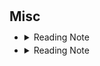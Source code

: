 <h1 id="misc"></h1>

<h2 style="margin: 30px 0px 10px;">Misc</h2>

<ul style="line-height: 1.5; margin: 0;">
    <li>
      <details>
    <summary><a>Reading Note</a></summary>
<p>03/2025   因为正如赫鲁晓夫所说，一旦互相发射导弹，共产主义的灰烬和资本主义的灰烬将没有什么差别，连最极端的意识形态倡导者也分辨不出来，因为他也已经死了。
    在当今这个时代，面对如此多的不确定性，只有一点是确定的：我们要面对“世界是不确定的”这个事实。 -- 《不确定的时代》</p>
<p>12/2024    也许艺术家的目光和心思已在别处。也许他们已经感到需要妥协。成为一名艺术企业家的后果之一是，你会像任何从商的人一样，容易接受权宜的哲学，接受偶尔也要与魔鬼做交易的现实。一旦你与那个尖尾巴的魔鬼从同一把勺子里喝水，
不虚伪就变得极其困难。比如你前一天晚上刚参加过一个时髦的博物馆晚宴，刚好坐在某个投资银行行长的旁边，而他恰巧又是你作品的主要收藏者或客户之一，那你如何创作楚深刻的、发自内心的反资本主义的艺术品呢？再者，当你自己的碳排放量大远大于大部分人时，
你怎么创作出有关环境的作品？你是否能错做出旨在揭露社会不公的绘画和雕塑作品，而你又明显从这个社会中受益？还有，你是否会批判一个你作为核心成员的机构？答案是，你不会。-- 《现代艺术150年》</p>
<p>11/2024    在寸土寸金的江湖里面我参悟人性，桀骜不驯的侠客按照自己的蓝图登顶。 -- 《龙Loong》</p>
<p>10/2024 在这里，我们终于回到我们的出发点。实际上根本没有艺术这回事，只有艺术家，他们是些男男女女，具有惊人的天赋，善于平衡形状和色彩以达到“合适”的效果。
更稀罕的是具有正直性格的人，他们不肯在半途止步，时刻准备放弃所有唾手可得的效果，放弃所有表面上的成功，去踏踏实实地经历工作中的辛劳和痛苦。我们相信永远都会有艺术家诞生。
但是会不会也有艺术？这在同样大的程度上也有赖于我们自己，也就是艺术家的公众。通过我们的冷漠或我们的关心，通过我们的成见或我们的理解，我们还是可以决定事情的结局。
恰恰是我们自己，必须保证传统的命脉不致中断，保证艺术家仍然有机会去丰富那串宝贵的珍珠，那是往昔留给我们的传家之宝。 -- 《艺术的故事》</p>
<p>09/2024 用尽全力飞翔吧，这样当你老了之后在僧庐下听雨的时候，你才有那些走马般的瞬间在脑海中流过，你不会后悔的。你曾经满世界地远行，你要去一个地方，你从未去过，不知道是哪里，但你相信那里很美。 -- 《龙与少年游》</p>
<p>08/2024 在现实世界中，存在着一颗北极星，那是小熊星座中最明亮的恒星。而在思想的世界里，却存在无数个类似的导航指引。每一种新的追求，每一个新的痴迷，都悬挂在黑暗的地平线上，闪烁着耀眼的光芒，向不懈追寻的人们招手致意。这就是为什么我最大的快乐在于知道旅程永远不会结束，我也永远不会停歇。总会有新的事物等着我去追逐探索。对科学家而言，想象力就如同布满北极星的璀璨天空。 -- 《我看见的世界 李飞飞自传》</p>
<p>07/2024 “猎人”和“农夫”之间的关键区别是,“猎人”知道自己想要完成什么，想解决什么问题，想使用什么方法。“猎人”是前瞻主动的。相反，“农夫”被动做出回应，他们的动力来自其他人的工作，他们修正这些工作中的错误或是加以扩展。又或者他们会参加朋友的一些不相关项目，通过这种方式获得发表机会。有时这种区别并不明显，比如，与同事的一次交谈，或对篇重要论文的回应，兴许为他们带来了终生投入的工作。尽管如此，但我认为这就是学者在思考自己研究时的重要区别。 -- 《普林斯顿经济学研究指南》</p>
<p>06/2024 “远离我的欲望”，这是珍妮 霍尔泽在时代广场大屏幕上写下的句子。接下来，人们会读到这样的句子：“过多的欲望是不道德的，滥用权力从来都不是什么新鲜事。’作者认为这些句子都是一些老生常谈的道理，都是人们聊天时经常会说到的。这些有着言外之意的句子，在人流涌动的大都市中慢慢地影响着人们。 -- 《艺术流派鉴赏方法》</p>
<p>05/2024 为了掩盖自己的真实意图，银行家们在讨论中央银行形式时，决定采取地区性储备中心的形式，用“区域性”和“分散性”这个虚假的面纱，向社会表明这似乎是独立的区域中央银行，以掩盖他们青睐并实施
欧洲式中央银行的意图。看上去储备和纸钞的发型“好像是“分散到地区储备银行手中，但事实上”却集中到中央管制委员会手中，并由他们进行协调。 -- 《美联储的起源》</p>
<p>04/2024 但是,尽管这么说，我却觉得我这一生并不空虚；我活得很充实，也很有意思，因为有我们仨。也可说：我们仨都没有虚度此生，因为是我们仨。 -- 《我们仨》</p>
<p>03/2024 我一直认为，在科学研究这一领域，乐观对成功而言同样不可或缺；我遇到的成功的科学家都会夸大他或她正在进行的研究的重要性。我还相信，不爱夸大自己重要性的人在反复面对挫折和失败时会一蹶不振，这种情况也是大多数研究人员的结局。 -- 《思考，快与慢》</p>
<p>02/2024 或许最奇怪的是，库珀、迪米特洛夫和劳发现一些公司的核心业务与互联网无关，却决定更改名字来包含“com”，此类公司在公告宣布的5天之内产生23%的异常汇回报，甚至在将事件窗口扩大至之后60天能观察到140%的异常汇报。这是一个在工作中应用代表性启发的好例子。由此可见，市场能够有效处理的信息就这么点儿。 -- 《行为金融学》</p>
<p>01/2024 奢侈不在于你买得起多少钱的东西。奢侈是中间是，是如何恰如其分地对待它，是要花时间去理解体会它，然后选出好的。奢侈就是买正确的东西。 -- 《奢侈的》</p>
<p>12/2023 如果你想投机的话，请睁大自己的双眼，知道最终有可能亏本；请确保将风险额度控制在一定范围内，并将投机与你的投资计划完全分开。 -- 《聪明的投机者》</p>
<p>11/2023 做某事是为了其他事情，做其他事情又是为了另一些事情，等等。当我们“他律”地行动是，我们就是为了某些外在与我们所给定的目的而行动的，我们是自己所追求的各种目的的工具，而非目的的的设定者。
康德的意志自由观念与此截然对立。当我们自律地行动——根据我们给自己所立的法则行动——时，我们做某事是为了这件事本身，它自己就是目的。我们不再是外在于我们所给定的各种目的的工具。 -- 《公正：何谓正当之为？》</p>
<p>10/2023 制度改革必须不断适应新的情况和挑战。理解和评价改革，不能生搬硬套某种抽象的哲学或理论标准，而必须深入了解改革背景和约束条件，仔细考量在特定时空下所产生的改革效果。 -- 《置身事内：中国政府与经济发展》</p>
<p>09/2023 而你们送给我的礼物，却能和我朝夕相处，至死方休；我甚至还能将它遗爱人间而含笑而终。 -- 《查令十字街84号》</p>
<p>08/2023 事实上，当哲学家对“杀人”和“任人死去“的区别感兴趣时，他们常常将自己置于代理人的视角。 -- 《伦理学反教材》</p>
<p>07/2023 愿为江水，与君重逢。 -- 《命运 文在寅自传》</p>
<p>06/2023 想知道人生如何得到幸福，首先研究怎么样才能变得痛苦；想知道企业如何能够做强做大，先了解企业怎么才能走向衰败；想知道如何在股市投资成功，先了解怎样会导致亏损。躲开越多导致失败的因素，获取成功的概率就越大。能躲开所有导致
失败的因素，想不成功那纯属做梦。 -- 《巴芒演义》</p>
<p>05/2023 “如果没有我，巴黎时装周就没什么看头。我山本耀司本人就要做‘反耀司’风格。”就像这样，我一直不断给自己施压。 -- 《做衣服》</p>
<p>04/2023 只是将卫生纸中间的芯改成四角形，就发生了如此巨大的变化。我之所以强调这个提案的意义，并不是要将世界上的卷筒卫生纸都改成四角形，而是希望大家能够注意到“四角形卷筒卫生纸”所代表的“批判性”。单单从生活的立场来看，设计也具有一种批判性。
设计的这种属性由来已久。若我们去追溯设计概念的缘起、设计行为的发生，就会发生设计本身就具有批判性。如果大家能够从圆形卷筒的卫生纸与四角形卷筒的卫生纸之间的差异中感受到这种批判性的存在，是我和设计师共同的荣幸。 -- 《设计中的设计》</p>
<p>03/2023 为那一天而活的意义在于，没办法为那一天而活。好，我要出发。时间已到。 -- 《山本耀司：我投下一枚炸弹》</p>
<p>02/2023 不管全世界所有人怎么说，我都认为自己的感受才是正确的。无论别人怎么看，我绝不打乱自己的节奏。喜欢的事自然可以坚持，不喜欢怎么也长久不了。 -- 《当我谈跑步时我谈些什么》</p>
<p>01/2023 每个人心里都有个死小孩。 -- 《龙族》</p>
      </details>
</li>
<li>
<details>
<summary><a>Reading Note</a></summary>
<p>I am a big fans of CBlock, Higher Brother, GOSH, and Zhanfei Lan.</p>
</li>

</ul>




<br />
